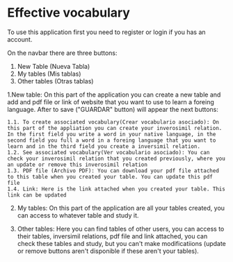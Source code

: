 # Effective vocabulary

To use this application first you need to register or login if you has an account.

On the navbar there are three buttons:

1. New Table (Nueva Tabla)
2. My tables (Mis tablas)
3. Other tables (Otras tablas)

1.New table: On this part of the application you can create a new table and add and pdf file or link of website that you want to use to learn a foreing language. After to save ("GUARDAR" button) will appear the next buttons:

    1.1. To create associated vocabulary(Crear vocabulario asociado): On this part of the appliation you can create your inverosimil relation. In the first field you write a word in your native language, in the second field you full a word in a foreing language that you want to learn and in the third field you create a inversimil relation.
    1.2. See associated vocabulary(Ver vocabulario asociado): You can check your inverosimil relation that you created previously, where you an update or remove this inverosimil relation
    1.3. PDF file (Archivo PDF): You can download your pdf file attached to this table when you created your table. You can update this pdf file
    1.4. Link: Here is the link attached when you created your table. This link can be updated

2. My tables: On this part of the application are all your tables created, you can access to whatever table and study it.

3. Other tables: Here you can find tables of other users, you can access to their tables, inversimil relations, pdf file and link attached, you can check these tables and study, but you can't make modificatiions (update or remove buttons aren't disponible if these aren't your tables).

